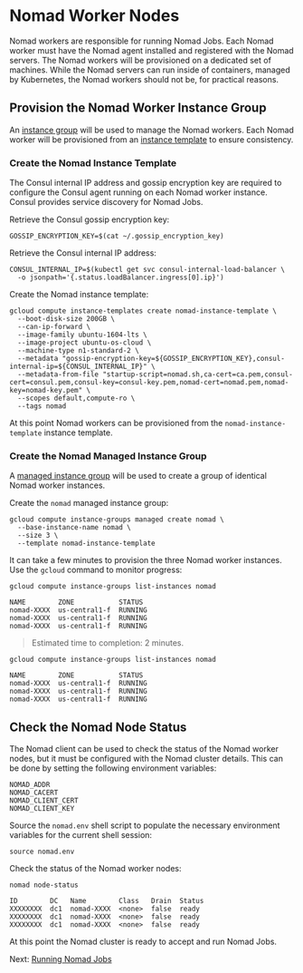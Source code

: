 # Nomad Worker Nodes

Nomad workers are responsible for running Nomad Jobs. Each Nomad worker must have the Nomad agent installed and registered with the Nomad servers. The Nomad workers will be provisioned on a dedicated set of machines. While the Nomad servers can run inside of containers, managed by Kubernetes, the Nomad workers should not be, for practical reasons.

## Provision the Nomad Worker Instance Group

An [instance group](https://cloud.google.com/compute/docs/instance-groups/) will be used to manage the Nomad workers. Each Nomad worker will be provisioned from an [instance template](https://cloud.google.com/compute/docs/instance-groups/#instance_templates) to ensure consistency.

### Create the Nomad Instance Template

The Consul internal IP address and gossip encryption key are required to configure the Consul agent running on each Nomad worker instance. Consul provides service discovery for Nomad Jobs.

Retrieve the Consul gossip encryption key:

```
GOSSIP_ENCRYPTION_KEY=$(cat ~/.gossip_encryption_key)
```

Retrieve the Consul internal IP address:

```
CONSUL_INTERNAL_IP=$(kubectl get svc consul-internal-load-balancer \
  -o jsonpath='{.status.loadBalancer.ingress[0].ip}')
```

Create the Nomad instance template:

```
gcloud compute instance-templates create nomad-instance-template \
  --boot-disk-size 200GB \
  --can-ip-forward \
  --image-family ubuntu-1604-lts \
  --image-project ubuntu-os-cloud \
  --machine-type n1-standard-2 \
  --metadata "gossip-encryption-key=${GOSSIP_ENCRYPTION_KEY},consul-internal-ip=${CONSUL_INTERNAL_IP}" \
  --metadata-from-file "startup-script=nomad.sh,ca-cert=ca.pem,consul-cert=consul.pem,consul-key=consul-key.pem,nomad-cert=nomad.pem,nomad-key=nomad-key.pem" \
  --scopes default,compute-ro \
  --tags nomad
```

At this point Nomad workers can be provisioned from the `nomad-instance-template` instance template.

### Create the Nomad Managed Instance Group

A [managed instance group](https://cloud.google.com/compute/docs/instance-groups/#managed_instance_groups) will be used to create a group of identical Nomad worker instances.

Create the `nomad` managed instance group:

```
gcloud compute instance-groups managed create nomad \
  --base-instance-name nomad \
  --size 3 \
  --template nomad-instance-template
```

It can take a few minutes to provision the three Nomad worker instances. Use the `gcloud` command to monitor progress:

```
gcloud compute instance-groups list-instances nomad
```
```
NAME        ZONE           STATUS
nomad-XXXX  us-central1-f  RUNNING
nomad-XXXX  us-central1-f  RUNNING
nomad-XXXX  us-central1-f  RUNNING
```

> Estimated time to completion: 2 minutes.

```
gcloud compute instance-groups list-instances nomad
```
```
NAME        ZONE           STATUS
nomad-XXXX  us-central1-f  RUNNING
nomad-XXXX  us-central1-f  RUNNING
nomad-XXXX  us-central1-f  RUNNING
```

## Check the Nomad Node Status

The Nomad client can be used to check the status of the Nomad worker nodes, but it must be configured with the Nomad cluster details. This can be done by setting the following environment variables:

```
NOMAD_ADDR
NOMAD_CACERT
NOMAD_CLIENT_CERT
NOMAD_CLIENT_KEY
```

Source the `nomad.env` shell script to populate the necessary environment variables for the current shell session:

```
source nomad.env
```

Check the status of the Nomad worker nodes:

```
nomad node-status
```

```
ID        DC   Name        Class   Drain  Status
XXXXXXXX  dc1  nomad-XXXX  <none>  false  ready
XXXXXXXX  dc1  nomad-XXXX  <none>  false  ready
XXXXXXXX  dc1  nomad-XXXX  <none>  false  ready
```

At this point the Nomad cluster is ready to accept and run Nomad Jobs.

Next: [Running Nomad Jobs](09-nomad-jobs.md)
